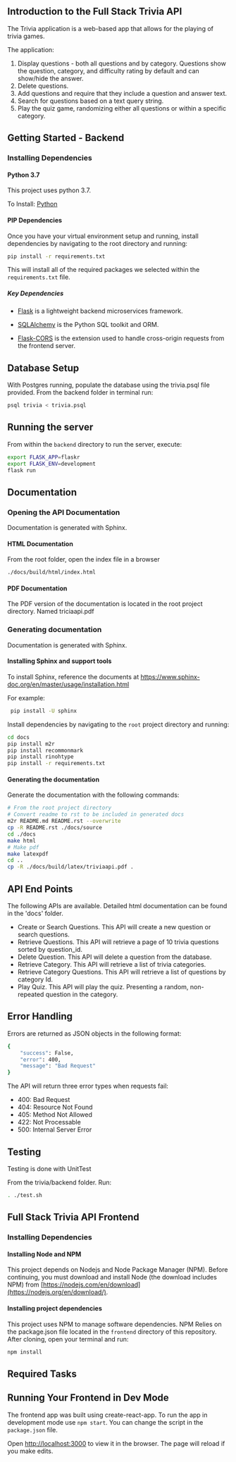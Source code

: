 ## Introduction to the Full Stack Trivia API 

The Trivia application is a web-based app that allows for the playing of trivia games.

The application:

1) Display questions - both all questions and by category. Questions show the question, category, and difficulty rating by default and can show/hide the answer. 
2) Delete questions.
3) Add questions and require that they include a question and answer text.
4) Search for questions based on a text query string.
5) Play the quiz game, randomizing either all questions or within a specific category. 

## Getting Started - Backend

### Installing Dependencies

#### Python 3.7 ####

This project uses python 3.7.

To Install: [Python](https://docs.python.org/3/using/unix.html#getting-and-installing-the-latest-version-of-python)


#### PIP Dependencies

Once you have your virtual environment setup and running, install dependencies by navigating to the root directory and running:

```bash
pip install -r requirements.txt
```

This will install all of the required packages we selected within the `requirements.txt` file.

##### Key Dependencies


- [Flask](http://flask.pocoo.org/)  is a lightweight backend microservices framework. 

- [SQLAlchemy](https://www.sqlalchemy.org/) is the Python SQL toolkit and ORM. 

- [Flask-CORS](https://flask-cors.readthedocs.io/en/latest/#) is the extension used to handle cross-origin requests from the frontend server. 

## Database Setup
With Postgres running, populate the database using the trivia.psql file provided. From the backend folder in terminal run:
```bash
psql trivia < trivia.psql
```

## Running the server

From within the `backend` directory to run the server, execute:

```bash
export FLASK_APP=flaskr
export FLASK_ENV=development
flask run
```

## Documentation

### Opening the API Documentation

Documentation is generated with Sphinx.

#### HTML Documentation
From the root folder, open the index file in a browser

```bash
./docs/build/html/index.html
```

#### PDF Documentation

The PDF version of the documentation is located in the root project directory. Named triciaapi.pdf

### Generating documentation

Documentation is generated with Sphinx.

#### Installing Sphinx and support tools

To install Sphinx, reference the documents at https://www.sphinx-doc.org/en/master/usage/installation.html

For example:

```bash
 pip install -U sphinx
```

Install dependencies by navigating to the `root` project directory and running:

```bash
cd docs
pip install m2r
pip install recommonmark
pip install rinohtype
pip install -r requirements.txt
```


#### Generating the documentation
Generate the documentation with the following commands:

```bash
# From the root project directory
# Convert readme to rst to be included in generated docs
m2r README.md README.rst --overwrite
cp -R README.rst ./docs/source
cd ./docs
make html
# Make pdf
make latexpdf
cd ..
cp -R ./docs/build/latex/triviaapi.pdf .
```


## API End Points

The following APIs are available. Detailed html documentation can be found in the 'docs' folder.


- Create or Search Questions. This API will create a new question or search questions.
- Retrieve Questions. This API will retrieve a page of 10 trivia questions sorted by question_id. 
- Delete Question. This API will delete a question from the database.
- Retrieve Category. This API will retrieve a list of trivia categories.
- Retrieve Category Questions. This API will retrieve a list of questions by category Id.
- Play Quiz. This API will play the quiz. Presenting a random, non-repeated question in the category.


## Error Handling

Errors are returned as JSON objects in the following format:
```bash
{
    "success": False, 
    "error": 400,
    "message": "Bad Request"
}
```

The API will return three error types when requests fail:
- 400: Bad Request
- 404: Resource Not Found
- 405: Method Not Allowed
- 422: Not Processable 
- 500: Internal Server Error


## Testing

Testing is done with UnitTest

From the trivia/backend folder. Run:

```bash
. ./test.sh
```

## Full Stack Trivia API Frontend

### Installing Dependencies

#### Installing Node and NPM

This project depends on Nodejs and Node Package Manager (NPM). Before continuing, you must download and install Node (the download includes NPM) from [https://nodejs.com/en/download](https://nodejs.org/en/download/).

#### Installing project dependencies

This project uses NPM to manage software dependencies. NPM Relies on the package.json file located in the `frontend` directory of this repository. After cloning, open your terminal and run:

```bash
npm install
```

## Required Tasks

## Running Your Frontend in Dev Mode

The frontend app was built using create-react-app. To run the app in development mode use ```npm start```. You can change the script in the ```package.json``` file. 

Open [http://localhost:3000](http://localhost:3000) to view it in the browser. The page will reload if you make edits.<br>
